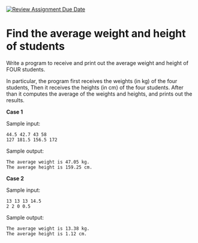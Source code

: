 [![Review Assignment Due Date](https://classroom.github.com/assets/deadline-readme-button-22041afd0340ce965d47ae6ef1cefeee28c7c493a6346c4f15d667ab976d596c.svg)](https://classroom.github.com/a/ljMJd9g6)
# Find the average weight and height of students

Write a program to receive and print out the average weight and height of FOUR students.

In particular, the program first receives the weights (in kg) of the four students, Then it receives the heights (in cm) of the four students. After than it computes the average of the weights and heights, and prints out the results.

**Case 1**

Sample input:
```
44.5 42.7 43 58
127 181.5 156.5 172
```
Sample output:
```
The average weight is 47.05 kg.
The average height is 159.25 cm.
```

**Case 2**

Sample input:
```
13 13 13 14.5
2 2 0 0.5
```
Sample output:
```
The average weight is 13.38 kg.
The average height is 1.12 cm.
```
